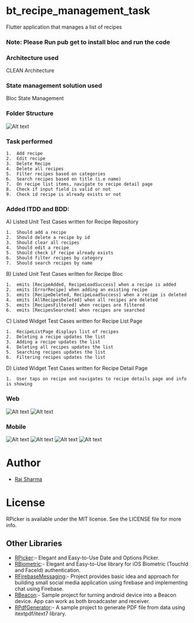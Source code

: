 # bt_recipe_management_task
Flutter application that manages a list of recipes

### Note: Please Run pub get to install bloc and run the code

### Architecture used
CLEAN Architecture

### State management solution used
Bloc State Management

### Folder Structure
![Alt text](https://github.com/rheyansh/bt_recipe_task/blob/main/Screenshots/11.png)

### Task performed
	1.	Add recipe
	2.	Edit recipe
	3.	Delete Recipe
	4.	Delete all recipes
	5.	Filter recipes based on categories
	6.	Search recipes based on title (i.e name)
	7.	On recipe list items, navigate to recipe detail page
	8.	Check if input field is valid or not
	9.	Check id recipe is already exists or not

### Added lTDD and BDD:

A) Listed Unit Test Cases written for Recipe Repository

	1.	Should add a recipe
	2.	Should delete a recipe by id
	3.	Should clear all recipes
	4.	Should edit a recipe
	5.	Should check if recipe already exists
	6.	Should filter recipes by category
	7.	Should search recipes by name

B) Listed Unit Test Cases written for Recipe Bloc

	1.	emits [RecipeAdded, RecipeLoadSuccess] when a recipe is added
	2.	emits [ErrorRecipe] when adding an existing recipe
	3.	emits [RecipeDeleted, RecipeLoadSuccess] when a recipe is deleted
	4.	emits [AllRecipesDeleted] when all recipes are deleted
	5.	emits [RecipesFiltered] when recipes are filtered
	6.	emits [RecipesSearched] when recipes are searched

C) Listed Widget Test Cases written for Recipe List Page

	1.	RecipeListPage displays list of recipes
	2.	Deleting a recipe updates the list
	3.	Adding a recipe updates the list
	4.	Deleting all recipes updates the list
	5.	Searching recipes updates the list
	6.	Filtering recipes updates the list

D) Listed Widget Test Cases written for Recipe Detail Page

	1.	User taps on recipe and navigates to recipe details page and info is showing

### Web
![Alt text](https://github.com/rheyansh/bt_recipe_task/blob/master/Screenshots/1.png)
![Alt text](https://github.com/rheyansh/bt_recipe_task/blob/master/Screenshots/2.png)

### Mobile
![Alt text](https://github.com/rheyansh/bt_recipe_task/blob/master/Screenshots/3.png)
![Alt text](https://github.com/rheyansh/bt_recipe_task/blob/master/Screenshots/4.png)
![Alt text](https://github.com/rheyansh/bt_recipe_task/blob/master/Screenshots/5.png)
![Alt text](https://github.com/rheyansh/bt_recipe_task/blob/master/Screenshots/6.png)

# Author

* [Raj Sharma](https://sites.google.com/view/rheyansh)

# License
RPicker is available under the MIT license. See the LICENSE file for more info.

## Other Libraries
* [RPicker](https://github.com/rheyansh/RPicker):-  Elegant and Easy-to-Use Date and Options Picker.
* [RBiometric](https://github.com/rheyansh/RBiometric):- Elegant and Easy-to-Use library for iOS Biometric (TouchId and FaceId) authentication.
* [RFirebaseMessaging](https://github.com/rheyansh/RFirebaseMessaging):- Project provides basic idea and approach for building small social media application using firebase and implementing chat using Firebase.
* [RBeacon](https://github.com/rheyansh/RBeacon):- Sample project for turning android device into a Beacon device. App can work as both broadcaster and receiver.
* [RPdfGenerator](https://github.com/rheyansh/RPdfGenerator):- A sample project to generate PDF file from data using itextpdf/itext7 library.
